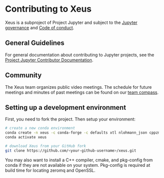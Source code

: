 # Contributing to Xeus

Xeus is a subproject of Project Jupyter and subject to the [Jupyter governance](https://github.com/jupyter/governance) and [Code of conduct](https://github.com/jupyter/governance/blob/master/conduct/code_of_conduct.md).

## General Guidelines

For general documentation about contributing to Jupyter projects, see the [Project Jupyter Contributor Documentation](https://jupyter.readthedocs.io/en/latest/contributor/content-contributor.html).

## Community

The Xeus team organizes public video meetings. The schedule for future meetings and minutes of past meetings can be found on our [team compass](https://jupyter-xeus.github.io/).

## Setting up a development environment

First, you need to fork the project. Then setup your environment:

```bash
# create a new conda environment
conda create -n xeus -c conda-forge -c defaults xtl nlohmann_json cppzmq OpenSSL
conda activate xeus

# download Xeus from your GitHub fork
git clone https://github.com/<your-github-username>/xeus.git
```

You may also want to install a C++ compiler, cmake, and pkg-config from conda if they are not available on your system. Pkg-config is required at build time for locating zeromq and OpenSSL.

